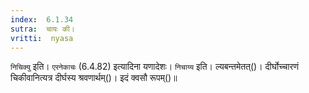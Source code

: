 ```yaml
---
index:  6.1.34
sutra:  चायः की।
vritti:  nyasa
---
```


`निचिक्यु` इति। `एरनेकाचः` (6.4.82) इत्यादिना यणादेशः। `निचाय्य` इति। ल्यबन्तमेतत्()। दीर्घोच्चारणं चिकीवानित्यत्र दीर्घस्य श्रवणार्थम्()। इदं क्वसौ रूपम्()॥
